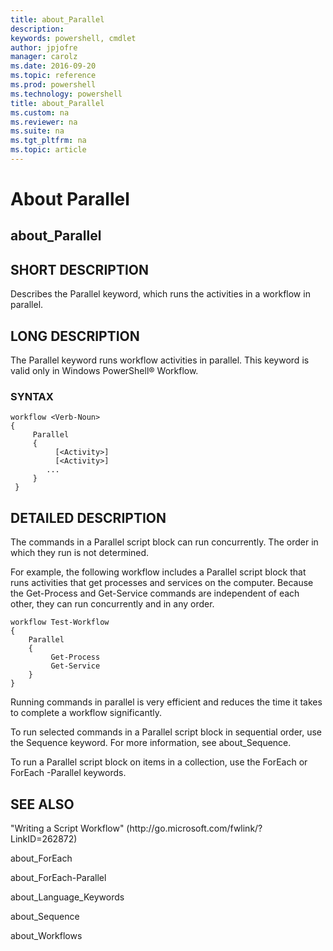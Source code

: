 ```yaml
---
title: about_Parallel
description: 
keywords: powershell, cmdlet
author: jpjofre
manager: carolz
ms.date: 2016-09-20
ms.topic: reference
ms.prod: powershell
ms.technology: powershell
title: about_Parallel
ms.custom: na
ms.reviewer: na
ms.suite: na
ms.tgt_pltfrm: na
ms.topic: article
---
```

# About Parallel
## about_Parallel


## SHORT DESCRIPTION
Describes the Parallel keyword, which runs the activities in a workflow in parallel.


## LONG DESCRIPTION
The Parallel keyword runs workflow activities in parallel. This keyword is valid only in  Windows PowerShell® Workflow.


### SYNTAX


```
workflow <Verb-Noun>  
{  
     Parallel  
     {  
          [<Activity>]  
          [<Activity>]  
        ...  
     }  
 }
```



## DETAILED DESCRIPTION
The commands in a Parallel script block can run concurrently. The order in which they run is not determined.

For example, the following workflow includes a Parallel script block that runs activities that get processes and services on the computer. Because the Get-Process and Get-Service commands are independent of each other, they can run concurrently and in any order.


```
workflow Test-Workflow  
{  
    Parallel  
    {  
         Get-Process  
         Get-Service  
    }  
}
```


Running commands in parallel is very efficient and reduces the time it takes to complete a workflow significantly.

To run selected commands in a Parallel script block in sequential order, use the Sequence keyword. For more information, see about_Sequence.

To run a Parallel script block on items in a collection, use the ForEach or ForEach -Parallel keywords.


## SEE ALSO
"Writing a Script Workflow" (http:\/\/go.microsoft.com\/fwlink\/?LinkID\=262872)

about_ForEach

about_ForEach-Parallel

about_Language_Keywords

about_Sequence

about_Workflows

